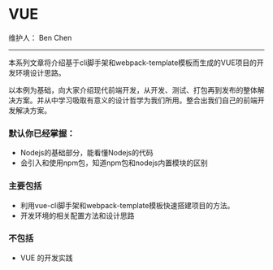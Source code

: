 # VUE

维护人： Ben Chen

---

本系列文章将介绍基于cli脚手架和webpack-template模板而生成的VUE项目的开发环境设计思路。

以本例为基础，向大家介绍现代前端开发，从开发、测试、打包再到发布的整体解决方案。并从中学习吸取有意义的设计哲学为我们所用。整合出我们自己的前端开发解决方案。

### 默认你已经掌握：

- Nodejs的基础部分，能看懂Nodejs的代码
- 会引入和使用npm包，知道npm包和nodejs内置模块的区别

### 主要包括

- 利用vue-cli脚手架和webpack-template模板快速搭建项目的方法。
- 开发环境的相关配置方法和设计思路

### 不包括

- VUE 的开发实践

